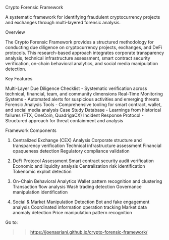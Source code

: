 Crypto Forensic Framework

A systematic framework for identifying fraudulent cryptocurrency projects and exchanges through multi-layered forensic analysis.

Overview

The Crypto Forensic Framework provides a structured methodology for conducting due diligence on cryptocurrency projects, exchanges, and DeFi protocols. This research-based approach integrates corporate transparency analysis, technical infrastructure assessment, smart contract security verification, on-chain behavioral analytics, and social media manipulation detection.

Key Features

Multi-Layer Due Diligence Checklist - Systematic verification across technical, financial, team, and community dimensions
Real-Time Monitoring Systems - Automated alerts for suspicious activities and emerging threats
Forensic Analysis Tools - Comprehensive tooling for smart contract, wallet, and social media analysis
Case Study Database - Learnings from historical failures (FTX, OneCoin, QuadrigaCX)
Incident Response Protocol - Structured approach for threat containment and analysis

Framework Components

1. Centralized Exchange (CEX) Analysis
Corporate structure and transparency verification
Technical infrastructure assessment
Financial opaqueness detection
Regulatory compliance validation

2. DeFi Protocol Assessment
Smart contract security audit verification
Economic and liquidity analysis
Centralization risk identification
Tokenomic exploit detection

3. On-Chain Behavioral Analytics
Wallet pattern recognition and clustering
Transaction flow analysis
Wash trading detection
Governance manipulation identification

4. Social & Market Manipulation Detection
Bot and fake engagement analysis
Coordinated information operation tracking
Market data anomaly detection
Price manipulation pattern recognition


Go to:
>> https://joenasriani.github.io/crypto-forensic-framework/
